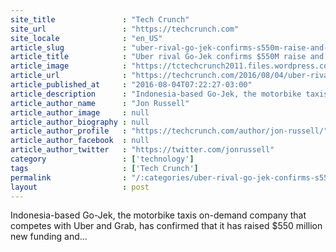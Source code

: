 ```yaml
---
site_title               : "Tech Crunch"
site_url                 : "https://techcrunch.com"
site_locale              : "en_US"
article_slug             : "uber-rival-go-jek-confirms-s550m-raise-and-hints-at-southeast-asia-expansion"
article_title            : "Uber rival Go-Jek confirms $550M raise and hints at Southeast Asia expansion"
article_image            : "https://tctechcrunch2011.files.wordpress.com/2016/08/go-jek-2.jpg?w=764&h=400&crop=1"
article_url              : "https://techcrunch.com/2016/08/04/uber-rival-go-jek-confirms-550m-raise-and-hints-at-southeast-asia-expansion/"
article_published_at     : "2016-08-04T07:22:27-03:00"
article_description      : "Indonesia-based Go-Jek, the motorbike taxis on-demand company that competes with Uber and Grab, has confirmed that it has raised $550 million new funding and..."
article_author_name      : "Jon Russell"
article_author_image     : null
article_author_biography : null
article_author_profile   : "https://techcrunch.com/author/jon-russell/"
article_author_facebook  : null
article_author_twitter   : "https://twitter.com/jonrussell"
category                 : ['technology']
tags                     : ['Tech Crunch']
permalink                : "/:categories/uber-rival-go-jek-confirms-s550m-raise-and-hints-at-southeast-asia-expansion/"
layout                   : post
---
```


Indonesia-based Go-Jek, the motorbike taxis on-demand company that competes with Uber and Grab, has confirmed that it has raised $550 million new funding and...
